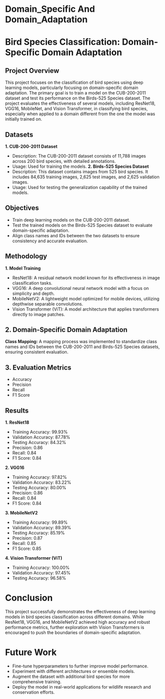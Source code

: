 # Domain_Specific And Domain_Adaptation
# Bird Species Classification: Domain-Specific Domain Adaptation
## Project Overview
This project focuses on the classification of bird species using deep learning models, particularly focusing on domain-specific domain adaptation. The primary goal is to train a model on the CUB-200-2011 dataset and test its performance on the Birds-525 Species dataset. The project evaluates the effectiveness of several models, including ResNet18, VGG16, MobileNet, and Vision Transformer, in classifying bird species, especially when applied to a domain different from the one the model was initially trained on.

## Datasets
**1. CUB-200-2011 Dataset**
- Description: The CUB-200-2011 dataset consists of 11,788 images across 200 bird species, with detailed annotations.
- Usage: Used for training the models.
**2. Birds-525 Species Dataset**
- Description: This dataset contains images from 525 bird species. It includes 84,635 training images, 2,625 test images, and 2,625 validation images.
- Usage: Used for testing the generalization capability of the trained models.
## Objectives
- Train deep learning models on the CUB-200-2011 dataset.
- Test the trained models on the Birds-525 Species dataset to evaluate domain-specific adaptation.
- Align class names and IDs between the two datasets to ensure consistency and accurate evaluation.
  
## Methodology
**1. Model Training**
- ResNet18: A residual network model known for its effectiveness in image classification tasks.
- VGG16: A deep convolutional neural network model with a focus on simplicity and depth.
- MobileNetV2: A lightweight model optimized for mobile devices, utilizing depthwise separable convolutions.
- Vision Transformer (ViT): A model architecture that applies transformers directly to image patches.

## 2. Domain-Specific Domain Adaptation
**Class Mapping:** A mapping process was implemented to standardize class names and IDs between the CUB-200-2011 and Birds-525 Species datasets, ensuring consistent evaluation.

## 3. Evaluation Metrics
- Accuracy
- Precision
- Recall
- F1 Score
## Results
**1. ResNet18**
- Training Accuracy: 99.93%
- Validation Accuracy: 87.78%
- Testing Accuracy: 84.32%
- Precision: 0.86
- Recall: 0.84
- F1 Score: 0.84
  
**2. VGG16**
- Training Accuracy: 97.82%
- Validation Accuracy: 83.22%
- Testing Accuracy: 80.00%
- Precision: 0.86
- Recall: 0.84
- F1 Score: 0.84
  
**3. MobileNetV2**
- Training Accuracy: 99.89%
- Validation Accuracy: 89.39%
- Testing Accuracy: 85.19%
- Precision: 0.87
- Recall: 0.85
- F1 Score: 0.85
  
**4. Vision Transformer (ViT)**
- Training Accuracy: 100.00%
- Validation Accuracy: 97.45%
- Testing Accuracy: 96.58%

# Conclusion
This project successfully demonstrates the effectiveness of deep learning models in bird species classification across different domains. While ResNet18, VGG16, and MobileNetV2 achieved high accuracy and robust performance metrics, further exploration with Vision Transformers is encouraged to push the boundaries of domain-specific adaptation.

# Future Work
- Fine-tune hyperparameters to further improve model performance.
- Experiment with different architectures or ensemble models.
- Augment the dataset with additional bird species for more comprehensive training.
- Deploy the model in real-world applications for wildlife research and conservation efforts.
